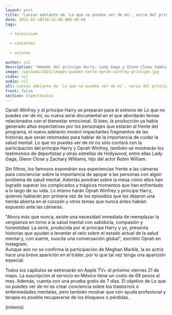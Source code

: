 ```yaml
---
layout: post
title: "Lanzan adelanto de 'Lo que no puedes ver de mí', serie del príncipe Harry y Oprah Winfrey"
date: 2021-05-18T16:51:00.000-06:00
tags:
  
  - televisiom
  
  - cantantes
  
  - actores
  
author: nil
description: "Además del príncipe Harry, Lady Gaga y Glenn Close también participarán en la serie documental, donde hablarán sin filtros de sus problemas de salud mental. "
image: /uploads/2021/images-puedes-serie-oprah-winfrey-principe.jpg
video: nil
audio: nil
alt: Lanzan adelanto de 'Lo que no puedes ver de mí', serie del príncipe Harry y Oprah Winfrey
front: false
section: Espectáculos
---
```


Oprah Winfrey y el príncipe Harry se preparan para el estreno de Lo que no puedes ver de mí, su nueva serie documental en el que abordarán temas relacionados con el bienestar emocional. Si bien, la producción ya había generado altas expectativas por los personajes que estarán al frente del programa, el nuevo adelanto mostró impactantes fragmentos de las historias que serán retomadas para hablar de la importancia de cuidar la salud mental.  Lo que no puedes ver de mí no sólo contará con la participación del príncipe Harry y Oprah Winfrey, también se mostrarán los testimonios de deportistas y otras estrellas de Hollywood, entre ellas Lady Gaga, Glenn Close y Zachary Williams, hijo del actor Robin William.

Sin filtros, los famosos expondrán sus experiencias frente a las cámaras para concienciar sobre la importancia de apoyar a las personas con algún problema de salud mental. Además pondrán sobre la mesa cómo ellos han logrado superar los complicados y trágicos momentos que han enfrentado a lo largo de su vida.  Lo mismo harán Oprah Winfrey y príncipe Harry, quienes hablarán por primera vez de los episodios que les dejaron una herida abierta en el corazón y otros temas que nunca antes habían expuesto ante las cámaras. 

"Ahora más que nunca, existe una necesidad inmediata de reemplazar la vergüenza en torno a la salud mental con sabiduría, compasión y honestidad. La serie, producida por el príncipe Harry y yo, presenta historias que ayudan a levantar el velo sobre el estado actual de la salud mental y, con suerte, suscita una conversación global", escribió Oprah en Instagram.  
Aunque aún no se confirma la participación de Meghan Markle, la ex actriz hace una breve aparición en el tráiler, por lo que tal vez tenga una aparición especial.  

Todos los capítulos se estrenarán en Apple TV+ el próximo viernes 21 de mayo. La suscripción al servicio en México tiene un costo de 69 pesos al mes. Además, cuenta con una prueba gratis de 7 días.  El objetivo de Lo que no puedes ver de mí es crear conciencia sobre los trastornos o enfermedades mentales, pero también mostrar que con ayuda profesional y terapia es posible recuperarse de los bloqueos o pérdidas.   

(milenio)